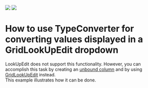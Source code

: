 <!-- default badges list -->
[![](https://img.shields.io/badge/Open_in_DevExpress_Support_Center-FF7200?style=flat-square&logo=DevExpress&logoColor=white)](https://supportcenter.devexpress.com/ticket/details/E2814)
[![](https://img.shields.io/badge/📖_How_to_use_DevExpress_Examples-e9f6fc?style=flat-square)](https://docs.devexpress.com/GeneralInformation/403183)
<!-- default badges end -->
# How to use TypeConverter for converting values displayed in a GridLookUpEdit dropdown


<p>LookUpEdit does not support this functionality. However, you can accomplish this task by creating an <a href="http://documentation.devexpress.com/#WindowsForms/CustomDocument1477"><u>unbound column</u></a> and by using <a href="http://documentation.devexpress.com/#WindowsForms/clsDevExpressXtraEditorsGridLookUpEdittopic"><u>GridLookUpEdit</u></a> instead. <br />
This example illustrates how it can be done.</p>

<br/>


